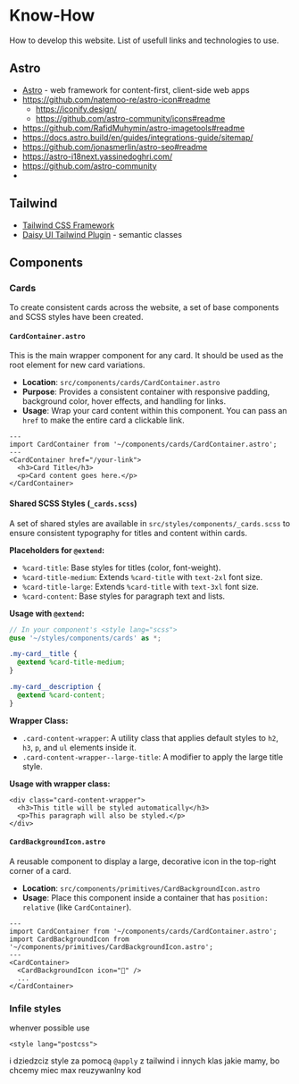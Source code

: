 # Know-How

How to develop this website.
List of usefull links and technologies to use.

## Astro

- [Astro](https://astro.build/) - web framework for content-first, client-side web apps
- https://github.com/natemoo-re/astro-icon#readme
  - https://iconify.design/
  - https://github.com/astro-community/icons#readme
- https://github.com/RafidMuhymin/astro-imagetools#readme
- https://docs.astro.build/en/guides/integrations-guide/sitemap/
- https://github.com/jonasmerlin/astro-seo#readme
- https://astro-i18next.yassinedoghri.com/
- https://github.com/astro-community
-

## Tailwind

- [Tailwind CSS Framework](https://tailwindcss.com/)
- [Daisy UI Tailwind Plugin](https://daisyui.com/) - semantic classes

## Components

### Cards

To create consistent cards across the website, a set of base components and SCSS styles have been created.

#### `CardContainer.astro`

This is the main wrapper component for any card. It should be used as the root element for new card variations.

- **Location**: `src/components/cards/CardContainer.astro`
- **Purpose**: Provides a consistent container with responsive padding, background color, hover effects, and handling for links.
- **Usage**: Wrap your card content within this component. You can pass an `href` to make the entire card a clickable link.

```astro
---
import CardContainer from '~/components/cards/CardContainer.astro';
---
<CardContainer href="/your-link">
  <h3>Card Title</h3>
  <p>Card content goes here.</p>
</CardContainer>
```

#### Shared SCSS Styles (`_cards.scss`)

A set of shared styles are available in `src/styles/components/_cards.scss` to ensure consistent typography for titles and content within cards.

**Placeholders for `@extend`:**

- `%card-title`: Base styles for titles (color, font-weight).
- `%card-title-medium`: Extends `%card-title` with `text-2xl` font size.
- `%card-title-large`: Extends `%card-title` with `text-3xl` font size.
- `%card-content`: Base styles for paragraph text and lists.

**Usage with `@extend`:**

```scss
// In your component's <style lang="scss">
@use '~/styles/components/cards' as *;

.my-card__title {
  @extend %card-title-medium;
}

.my-card__description {
  @extend %card-content;
}
```

**Wrapper Class:**

- `.card-content-wrapper`: A utility class that applies default styles to `h2`, `h3`, `p`, and `ul` elements inside it.
- `.card-content-wrapper--large-title`: A modifier to apply the large title style.

**Usage with wrapper class:**

```astro
<div class="card-content-wrapper">
  <h3>This title will be styled automatically</h3>
  <p>This paragraph will also be styled.</p>
</div>
```

#### `CardBackgroundIcon.astro`

A reusable component to display a large, decorative icon in the top-right corner of a card.

- **Location**: `src/components/primitives/CardBackgroundIcon.astro`
- **Usage**: Place this component inside a container that has `position: relative` (like `CardContainer`).

```astro
---
import CardContainer from '~/components/cards/CardContainer.astro';
import CardBackgroundIcon from '~/components/primitives/CardBackgroundIcon.astro';
---
<CardContainer>
  <CardBackgroundIcon icon="🎉" />
  ...
</CardContainer>
```

### Infile styles

whenver possible use

```astro
<style lang="postcss">
```

i dziedzciz style za pomocą `@apply` z tailwind i innych klas jakie mamy, bo chcemy miec max reuzywanlny kod
